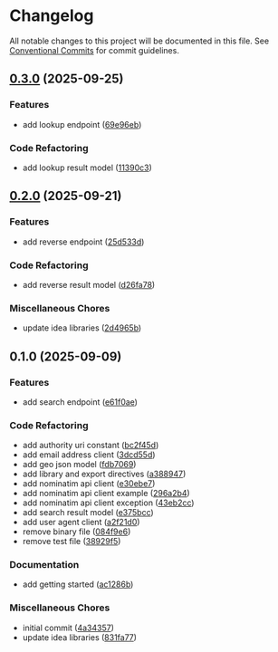 # Changelog

All notable changes to this project will be documented in this file. See [Conventional Commits](https://conventionalcommits.org) for commit guidelines.

## [0.3.0](https://github.com/tnc1997/dart-nominatim-api-client/compare/v0.2.0...v0.3.0) (2025-09-25)

### Features

* add lookup endpoint ([69e96eb](https://github.com/tnc1997/dart-nominatim-api-client/commit/69e96eba97fbd0cb924286b601723bcde72f8eed))

### Code Refactoring

* add lookup result model ([11390c3](https://github.com/tnc1997/dart-nominatim-api-client/commit/11390c3e7f00ba900341b58d0941f54f3e65a5fc))

## [0.2.0](https://github.com/tnc1997/dart-nominatim-api-client/compare/v0.1.0...v0.2.0) (2025-09-21)

### Features

* add reverse endpoint ([25d533d](https://github.com/tnc1997/dart-nominatim-api-client/commit/25d533dbee6363a0586223b49b32182725f60d90))

### Code Refactoring

* add reverse result model ([d26fa78](https://github.com/tnc1997/dart-nominatim-api-client/commit/d26fa78916414ba5393c06298d72377324a24004))

### Miscellaneous Chores

* update idea libraries ([2d4965b](https://github.com/tnc1997/dart-nominatim-api-client/commit/2d4965b094c488e91b7a761f1e75b1e628cd21f9))

## 0.1.0 (2025-09-09)

### Features

* add search endpoint ([e61f0ae](https://github.com/tnc1997/dart-nominatim-api-client/commit/e61f0ae6d5f2f95dde281099379daa592a1a24c0))

### Code Refactoring

* add authority uri constant ([bc2f45d](https://github.com/tnc1997/dart-nominatim-api-client/commit/bc2f45d34d0185177962860bcfe25cd711b466fa))
* add email address client ([3dcd55d](https://github.com/tnc1997/dart-nominatim-api-client/commit/3dcd55d6b0e6ae9dc135f3d2951b4578d2cbdc36))
* add geo json model ([fdb7069](https://github.com/tnc1997/dart-nominatim-api-client/commit/fdb706932e01f941beff77500b21fb07e4975bc7))
* add library and export directives ([a388947](https://github.com/tnc1997/dart-nominatim-api-client/commit/a388947b718f1fb2d66a3637cd2afbbe81ef9e36))
* add nominatim api client ([e30ebe7](https://github.com/tnc1997/dart-nominatim-api-client/commit/e30ebe786dd526250f62eba1877181191d6d75e5))
* add nominatim api client example ([296a2b4](https://github.com/tnc1997/dart-nominatim-api-client/commit/296a2b4c51947bdc6eabb2d51f6f3f85a901c518))
* add nominatim api client exception ([43eb2cc](https://github.com/tnc1997/dart-nominatim-api-client/commit/43eb2cc8f3eb398dc8ea3f7b2561d1bfdc8b57c2))
* add search result model ([e375bcc](https://github.com/tnc1997/dart-nominatim-api-client/commit/e375bcc907f17d1ef634ddac977045f7a87b4516))
* add user agent client ([a2f21d0](https://github.com/tnc1997/dart-nominatim-api-client/commit/a2f21d055615c3cc3463061427599cad16d9778c))
* remove binary file ([084f9e6](https://github.com/tnc1997/dart-nominatim-api-client/commit/084f9e6ffebb44c1bc023e60e7d0a990847eab4c))
* remove test file ([38929f5](https://github.com/tnc1997/dart-nominatim-api-client/commit/38929f56a226bffd2054f1531838efdf544c4bac))

### Documentation

* add getting started ([ac1286b](https://github.com/tnc1997/dart-nominatim-api-client/commit/ac1286bd8164ea9de2d61b1d2ff571069086ad34))

### Miscellaneous Chores

* initial commit ([4a34357](https://github.com/tnc1997/dart-nominatim-api-client/commit/4a3435747745b25ab03e1152cfd4bcb3ee475ae0))
* update idea libraries ([831fa77](https://github.com/tnc1997/dart-nominatim-api-client/commit/831fa77d87ff450b6c5e6cde41415c5bc30bf49b))
